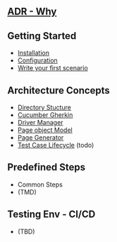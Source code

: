## [ADR - Why](https://github.com/linagora/twake-selenium-appium/wiki/ADR-%E2%80%90-Why)

## Getting Started
- [Installation](https://github.com/linagora/twake-selenium-appium/wiki/Installation)
- [Configuration](https://github.com/linagora/twake-selenium-appium/wiki/Configuration)
- [Write your first scenario](https://github.com/linagora/twake-selenium-appium/wiki/Write-your-first-scenario)

## Architecture Concepts
- [Directory Stucture](https://github.com/linagora/twake-selenium-appium/wiki/Directory-Stucture)
- [Cucumber Gherkin](https://github.com/linagora/twake-selenium-appium/wiki/Cucumber-Gherkin)
- [Driver Manager](https://github.com/linagora/twake-selenium-appium/wiki/Driver-Manager)
- [Page object Model](https://github.com/linagora/twake-selenium-appium/wiki/Page-object-Model)
- [Page Generator](https://github.com/linagora/twake-selenium-appium/wiki/Page-Generator)
- [Test Case Lifecycle](https://github.com/linagora/twake-selenium-appium/wiki/Test-Case-Lifecycle) (todo)

## Predefined Steps
- Common Steps
- (TMD)

## Testing Env - CI/CD
- (TBD)
